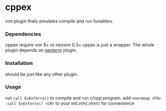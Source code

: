 # cppex

vim plugin thats emulates compile and run funalities.

### Dependencies
cppex require vim 8+ or neovim 0.3+
cppex is just a wrapper. The whole plugin depends on [neoterm](https://github.com/kassio/neoterm) plugin.

### Installation
should be just like any other plugin.

### Usage
run ```call ExEnforce()``` to compile and run c/cpp program.
add ```nnoremap <F8> :call ExEnforce() <CR>``` to your init.vim/.vimrc for 
convenience
